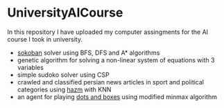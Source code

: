 # UniversityAICourse
In this repository I have uploaded my computer assingments for the AI course I took in university.
- [sokoban](https://en.wikipedia.org/wiki/Sokoban) solver using BFS, DFS and A* algorithms
- genetic algorithm for solving a non-linear system of equations with 3 variables
- simple sudoko solver using CSP
- crawled and classified persian news articles in sport and political categories using [hazm](https://www.roshan-ai.ir/hazm/docs/)
  with KNN
- an agent for playing [dots and boxes](https://en.wikipedia.org/wiki/Dots_and_boxes) using modified minmax algorithm
